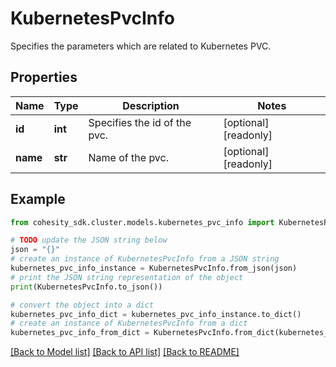 # KubernetesPvcInfo

Specifies the parameters which are related to Kubernetes PVC.

## Properties

Name | Type | Description | Notes
------------ | ------------- | ------------- | -------------
**id** | **int** | Specifies the id of the pvc. | [optional] [readonly] 
**name** | **str** | Name of the pvc. | [optional] [readonly] 

## Example

```python
from cohesity_sdk.cluster.models.kubernetes_pvc_info import KubernetesPvcInfo

# TODO update the JSON string below
json = "{}"
# create an instance of KubernetesPvcInfo from a JSON string
kubernetes_pvc_info_instance = KubernetesPvcInfo.from_json(json)
# print the JSON string representation of the object
print(KubernetesPvcInfo.to_json())

# convert the object into a dict
kubernetes_pvc_info_dict = kubernetes_pvc_info_instance.to_dict()
# create an instance of KubernetesPvcInfo from a dict
kubernetes_pvc_info_from_dict = KubernetesPvcInfo.from_dict(kubernetes_pvc_info_dict)
```
[[Back to Model list]](../README.md#documentation-for-models) [[Back to API list]](../README.md#documentation-for-api-endpoints) [[Back to README]](../README.md)



